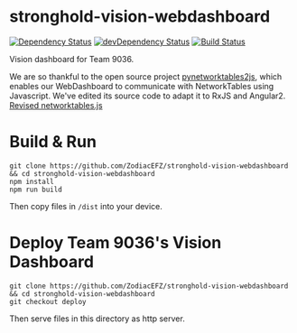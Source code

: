 # stronghold-vision-webdashboard

[![Dependency Status](https://david-dm.org/ZodiacEFZ/stronghold-vision-webdashboard.svg)](https://david-dm.org/ZodiacEFZ/stronghold-vision-webdashboard)
[![devDependency Status](https://david-dm.org/ZodiacEFZ/stronghold-vision-webdashboard/dev-status.svg)](https://david-dm.org/ZodiacEFZ/stronghold-vision-webdashboard#info=devDependencies)
[![Build Status](https://travis-ci.org/ZodiacEFZ/stronghold-vision-webdashboard.svg?branch=master)](https://travis-ci.org/ZodiacEFZ/stronghold-vision-webdashboard)

Vision dashboard for Team 9036.

We are so thankful to the open source project [pynetworktables2js](https://github.com/robotpy/pynetworktables2js), which enables our WebDashboard to communicate with NetworkTables using Javascript. We've edited its source code to adapt it to RxJS and Angular2. [Revised networktables.js](https://github.com/ZodiacEFZ/stronghold-vision-webdashboard/blob/master/vendor/networktables.js)

# Build & Run

```
git clone https://github.com/ZodiacEFZ/stronghold-vision-webdashboard && cd stronghold-vision-webdashboard
npm install
npm run build
```

Then copy files in `/dist` into your device.

# Deploy Team 9036's Vision Dashboard

```
git clone https://github.com/ZodiacEFZ/stronghold-vision-webdashboard && cd stronghold-vision-webdashboard
git checkout deploy
```

Then serve files in this directory as http server.
